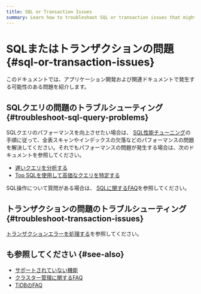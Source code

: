 ```yaml
---
title: SQL or Transaction Issues
summary: Learn how to troubleshoot SQL or transaction issues that might occur during application development.
---
```


# SQLまたはトランザクションの問題 {#sql-or-transaction-issues}

このドキュメントでは、アプリケーション開発および関連ドキュメントで発生する可能性のある問題を紹介します。

## SQLクエリの問題のトラブルシューティング {#troubleshoot-sql-query-problems}

SQLクエリのパフォーマンスを向上させたい場合は、 [SQL性能チューニング](/develop/dev-guide-optimize-sql-overview.md)の手順に従って、全表スキャンやインデックスの欠落などのパフォーマンスの問題を解決してください。それでもパフォーマンスの問題が発生する場合は、次のドキュメントを参照してください。

-   [遅いクエリを分析する](/analyze-slow-queries.md)
-   [Top SQLを使用して高価なクエリを特定する](/dashboard/top-sql.md)

SQL操作について質問がある場合は、 [SQLに関するFAQ](/faq/sql-faq.md)を参照してください。

## トランザクションの問題のトラブルシューティング {#troubleshoot-transaction-issues}

[トランザクションエラーを処理する](/develop/dev-guide-transaction-troubleshoot.md)を参照してください。

## も参照してください {#see-also}

-   [サポートされていない機能](/mysql-compatibility.md#unsupported-features)
-   [クラスター管理に関するFAQ](/faq/manage-cluster-faq.md)
-   [TiDBのFAQ](/faq/tidb-faq.md)
